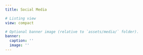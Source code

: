 ```yaml
---
title: Social Media

# Listing view
view: compact

# Optional banner image (relative to `assets/media/` folder).
banner:
  caption: ''
  image: ''
---
```

